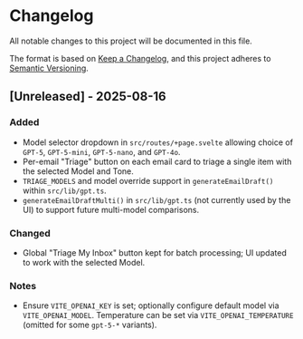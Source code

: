# Changelog

All notable changes to this project will be documented in this file.

The format is based on [Keep a Changelog](https://keepachangelog.com/en/1.1.0/),
and this project adheres to [Semantic Versioning](https://semver.org/spec/v2.0.0.html).

## [Unreleased] - 2025-08-16

### Added
- Model selector dropdown in `src/routes/+page.svelte` allowing choice of `GPT-5`, `GPT-5-mini`, `GPT-5-nano`, and `GPT-4o`.
- Per-email "Triage" button on each email card to triage a single item with the selected Model and Tone.
- `TRIAGE_MODELS` and model override support in `generateEmailDraft()` within `src/lib/gpt.ts`.
- `generateEmailDraftMulti()` in `src/lib/gpt.ts` (not currently used by the UI) to support future multi-model comparisons.

### Changed
- Global "Triage My Inbox" button kept for batch processing; UI updated to work with the selected Model.

### Notes
- Ensure `VITE_OPENAI_KEY` is set; optionally configure default model via `VITE_OPENAI_MODEL`. Temperature can be set via `VITE_OPENAI_TEMPERATURE` (omitted for some `gpt-5-*` variants).
